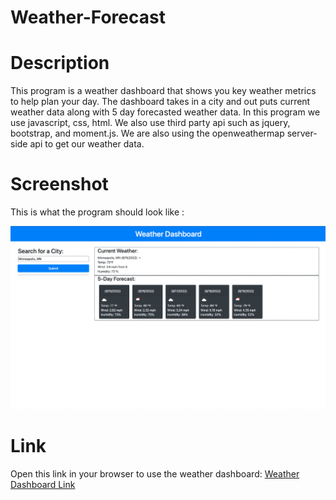 # Weather-Forecast

# Description 
This program is a weather dashboard that shows you key weather metrics to help plan your day. The dashboard takes in a city and out puts current weather data along with 5 day forecasted weather data. In this program we use javascript, css, html. We also use third party api such as jquery, bootstrap, and moment.js. We are also using the openweathermap server-side api to get our weather data. 

# Screenshot

This is what the program should look like :

![Image of Weather DashBoard](./assets/images/WeatherDashboard.png)

# Link

Open this link in your browser to use the weather dashboard: [Weather Dashboard Link](https://cooper2016.github.io/Weather-Forecast/)